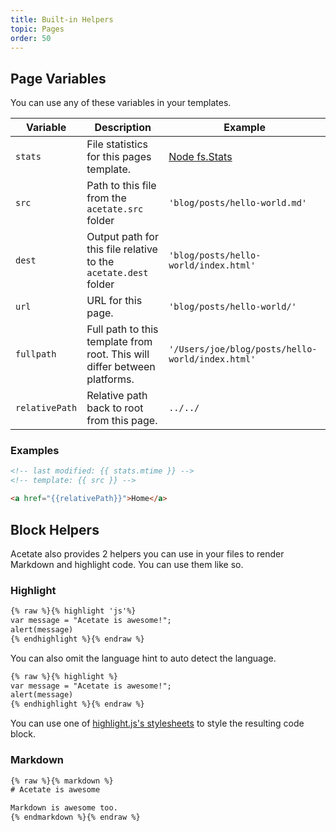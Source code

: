 ```yaml
---
title: Built-in Helpers
topic: Pages
order: 50
---
```


## Page Variables

You can use any of these variables in your templates.

| Variable | Description | Example |
| --- | ----------- | ------------- |
| `stats` | File statistics for this pages template. | [Node fs.Stats](https://nodejs.org/api/fs.html#fs_class_fs_stats)
| `src` | Path to this file from the `acetate.src` folder | `'blog/posts/hello-world.md'`
| `dest` | Output path for this file relative to the `acetate.dest` folder | `'blog/posts/hello-world/index.html'`
| `url` | URL for this page. | `'blog/posts/hello-world/'`
| `fullpath` | Full path to this template from root. This will differ between platforms. | `'/Users/joe/blog/posts/hello-world/index.html'`
| `relativePath` | Relative path back to root from this page. | `../../`

### Examples

```html
<!-- last modified: {{ stats.mtime }} -->
<!-- template: {{ src }} -->
```

```html
<a href="{{relativePath}}">Home</a>
```

## Block Helpers

Acetate also provides 2 helpers you can use in your files to render Markdown and highlight code. You can use them like so.

### Highlight

```html
{% raw %}{% highlight 'js'%}
var message = "Acetate is awesome!";
alert(message)
{% endhighlight %}{% endraw %}
```

You can also omit the language hint to auto detect the language.

```html
{% raw %}{% highlight %}
var message = "Acetate is awesome!";
alert(message)
{% endhighlight %}{% endraw %}
```

You can use one of [highlight.js's stylesheets](https://github.com/isagalaev/highlight.js/tree/master/src/styles) to style the resulting code block.

### Markdown

```html
{% raw %}{% markdown %}
# Acetate is awesome

Markdown is awesome too.
{% endmarkdown %}{% endraw %}
```
